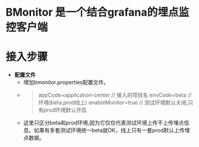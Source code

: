 # BMonitor 是一个结合grafana的埋点监控客户端
# 接入步骤
* **配置文件**
    * 增加bmonitor.properties配置文件。
    * > appCode=application-center // 接入的项目名
        envCode=beta // 环境(beta,prod线上)
        enableMonitor=true // 测试环境默认关闭,只有prod环境默认开启
    * 这里只区分beta和prod环境,因为它仅仅代表测试环境上传不上传埋点信息。如果有多套测试环境统一beta就OK，线上只有一套prod默认上传埋点数据。

  
